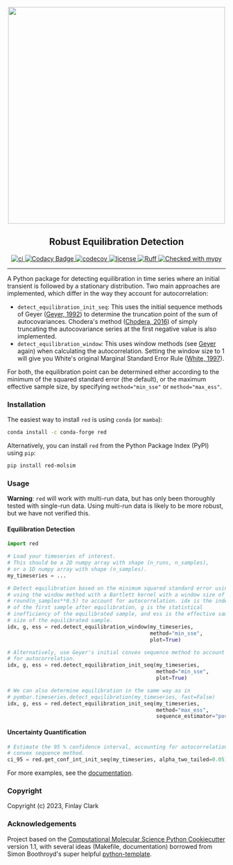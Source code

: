 
<p align="center">
  <img src="https://github.com/fjclark/red/assets/90148170/5b0cf397-f902-4a43-9323-6414aa408d1a" width="500">
</p>

<h2 align="center">Robust Equilibration Detection</h2>

<p align="center">
  <a href="https://github.com/fjclark/red/actions?query=workflow%3ACI">
    <img alt="ci" src="https://github.com/fjclark/red/workflows/CI/badge.svg" />
  </a>
  <a href="https://app.codacy.com/gh/fjclark/red/dashboard?utm_source=gh&utm_medium=referral&utm_content=&utm_campaign=Badge_grade">
    <img alt="Codacy Badge" src="https://app.codacy.com/project/badge/Grade/fff40e5573f847399bee98eef495f8c6" />
  </a>
  <a href="https://codecov.io/gh/fjclark/red/branch/main">
    <img alt="codecov" src="https://codecov.io/gh/fjclark/red/branch/main/graph/badge.svg" />
  </a>
  <a href="https://opensource.org/licenses/MIT">
    <img alt="license" src="https://img.shields.io/badge/License-MIT-yellow.svg" />
  </a>
  <a href="https://github.com/astral-sh/ruff">
    <img alt="Ruff" src="https://img.shields.io/endpoint?url=https://raw.githubusercontent.com/astral-sh/ruff/main/assets/badge/v2.json" />
  </a>
  <a href="https://mypy-lang.org/">
    <img alt="Checked with mypy" src="https://www.mypy-lang.org/static/mypy_badge.svg" />
  </a>
</p>

---


A Python package for detecting equilibration in time series where an initial transient is followed by a stationary distribution. Two main approaches are implemented, which differ in the way they account for autocorrelation:

  - `detect_equilibration_init_seq`: This uses the initial sequence methods of Geyer ([Geyer, 1992](https://www.jstor.org/stable/2246094)) to determine the truncation point of the sum of autocovariances. Chodera's method ([Chodera, 2016](https://pubs.acs.org/doi/full/10.1021/acs.jctc.5b00784)) of simply truncating the autocovariance series at the first negative value is also implemented.
  - `detect_equilibration_window`: This uses window methods (see [Geyer](https://www.jstor.org/stable/2246094) again) when calculating the
autocorrelation. Setting the window size to 1 will give you White's original Marginal Standard Error Rule ([White, 1997](https://journals.sagepub.com/doi/abs/10.1177/003754979706900601)).

For both, the equilibration point can be determined either according to the minimum of the squared standard error (the default), or the maximum effective sample size, by specifying `method="min_sse"` or `method="max_ess"`.

### Installation

The easiest way to install `red` is using `conda` (or `mamba`):

```bash
conda install -c conda-forge red
```

Alternatively, you can install `red` from the Python Package Index (PyPI) using `pip`:

```bash
pip install red-molsim
```

### Usage

**Warning**: `red` will work with multi-run data, but has only been thoroughly tested with single-run data. Using multi-run data is likely to be more robust, but we have not verified this.

#### Equilibration Detection

```python
import red

# Load your timeseries of interest.
# This should be a 2D numpy array with shape (n_runs, n_samples),
# or a 1D numpy array with shape (n_samples).
my_timeseries = ...

# Detect equilibration based on the minimum squared standard error using
# using the window method with a Bartlett kernel with a window size of
# round(n_samples**0.5) to account for autocorrelation. idx is the index
# of the first sample after equilibration, g is the statistical
# inefficiency of the equilibrated sample, and ess is the effective sample
# size of the equilibrated sample.
idx, g, ess = red.detect_equilibration_window(my_timeseries,
                                              method="min_sse",
                                              plot=True)

# Alternatively, use Geyer's initial convex sequence method to account
# for autocorrelation.
idx, g, ess = red.detect_equilibration_init_seq(my_timeseries,
                                                method="min_sse",
                                                plot=True)

# We can also determine equilibration in the same way as in
# pymbar.timeseries.detect_equilibration(my_timeseries, fast=False)
idx, g, ess = red.detect_equilibration_init_seq(my_timeseries,
                                                method="max_ess",
                                                sequence_estimator="positive")
```

#### Uncertainty Quantification

```python
# Estimate the 95 % confidence interval, accounting for autocorrelation using Geyer's initial
# convex sequence method.
ci_95 = red.get_conf_int_init_seq(my_timeseries, alpha_two_tailed=0.05)

```

For more examples, see the [documentation](https://fjclark.github.io/red/latest/examples/).

### Copyright

Copyright (c) 2023, Finlay Clark


### Acknowledgements

Project based on the
[Computational Molecular Science Python Cookiecutter](https://github.com/molssi/cookiecutter-cms) version 1.1, with several ideas (Makefile, documentation) borrowed from Simon Boothroyd's super helpful [python-template](https://github.com/SimonBoothroyd/python-template).
